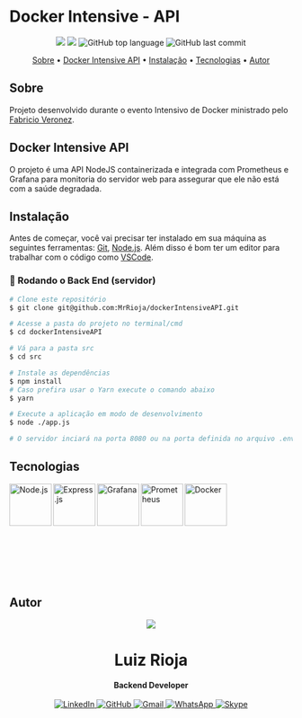 # Docker Intensive - API

<p align="center">
  <img src="https://img.shields.io/static/v1?label=docker&message=intensive&color=blueviolet&style=for-the-badge"/>
  <img src="https://img.shields.io/github/license/MrRioja/dockerIntensiveAPI?color=blueviolet&logo=License&style=for-the-badge"/>
  <img alt="GitHub top language" src="https://img.shields.io/github/languages/top/MrRioja/dockerIntensiveAPI?color=blueviolet&logo=JavaScript&logoColor=white&style=for-the-badge">
  <img alt="GitHub last commit" src="https://img.shields.io/github/last-commit/MrRioja/dockerIntensiveAPI?color=blueviolet&style=for-the-badge">
</p>

<p align="center">
  <a href="#sobre">Sobre</a> •
  <a href="#dokcer-intensive-api">Docker Intensive API</a> •
  <a href="#instalação">Instalação</a> •
  <a href="#tecnologias">Tecnologias</a> •
  <a href="#autor">Autor</a>  
</p>

## Sobre

Projeto desenvolvido durante o evento Intensivo de Docker ministrado pelo [Fabricio Veronez](https://www.youtube.com/@fabricioveronez).

## Docker Intensive API

O projeto é uma API NodeJS containerizada e integrada com Prometheus e Grafana para monitoria do servidor web para assegurar que ele não está com a saúde degradada.

## Instalação

Antes de começar, você vai precisar ter instalado em sua máquina as seguintes ferramentas:
[Git](https://git-scm.com), [Node.js](https://nodejs.org/en/).
Além disso é bom ter um editor para trabalhar com o código como [VSCode](https://code.visualstudio.com/).

### 🎲 Rodando o Back End (servidor)

```bash
# Clone este repositório
$ git clone git@github.com:MrRioja/dockerIntensiveAPI.git

# Acesse a pasta do projeto no terminal/cmd
$ cd dockerIntensiveAPI

# Vá para a pasta src
$ cd src

# Instale as dependências
$ npm install
# Caso prefira usar o Yarn execute o comando abaixo
$ yarn

# Execute a aplicação em modo de desenvolvimento
$ node ./app.js

# O servidor inciará na porta 8080 ou na porta definida no arquivo .env na variável SERVER_PORT - acesse <http://localhost:3333>
```

## Tecnologias

<img align="left" src="https://profilinator.rishav.dev/skills-assets/nodejs-original-wordmark.svg" alt="Node.js" height="75" />

<img align="left" src="https://profilinator.rishav.dev/skills-assets/express-original-wordmark.svg" alt="Express.js" height="75"/>

<img align="left" src="https://cdn.freelogovectors.net/svg02/grafana_logo.svg" alt="Grafana" height="75" />

<img align="left" src="https://cncf-branding.netlify.app/img/projects/prometheus/horizontal/color/prometheus-horizontal-color.png" alt="Prometheus" height="75" />

<img align="left" src="https://upload.wikimedia.org/wikipedia/commons/thumb/4/4e/Docker_%28container_engine%29_logo.svg/1280px-Docker_%28container_engine%29_logo.svg.png" alt="Docker" height="75" />

<br><br><br><br><br><br><br><br><br><br>

## Autor

<div align="center">
<img src="https://images.weserv.nl/?url=avatars.githubusercontent.com/u/55336456?v=4&h=100&w=100&fit=cover&mask=circle&maxage=7d" />
<h1>Luiz Rioja</h1>
<strong>Backend Developer</strong>
<br/>
<br/>

<a href="https://linkedin.com/in/luizrioja" target="_blank">
<img alt="LinkedIn" src="https://img.shields.io/badge/linkedin-%230077B5.svg?style=for-the-badge&logo=linkedin&logoColor=white"/>
</a>

<a href="https://github.com/mrrioja" target="_blank">
<img alt="GitHub" src="https://img.shields.io/badge/github-%23121011.svg?style=for-the-badge&logo=github&logoColor=white"/>
</a>

<a href="mailto:lulyrioja@gmail.com?subject=Fala%20Dev" target="_blank">
<img alt="Gmail" src="https://img.shields.io/badge/Gmail-D14836?style=for-the-badge&logo=gmail&logoColor=white" />
</a>

<a href="https://api.whatsapp.com/send?phone=5511933572652" target="_blank">
<img alt="WhatsApp" src="https://img.shields.io/badge/WhatsApp-25D366?style=for-the-badge&logo=whatsapp&logoColor=white"/>
</a>

<a href="https://join.skype.com/invite/tvBbOq03j5Uu" target="_blank">
<img alt="Skype" src="https://img.shields.io/badge/SKYPE-%2300AFF0.svg?style=for-the-badge&logo=Skype&logoColor=white"/>
</a>

<br/>
<br/>
</div>
